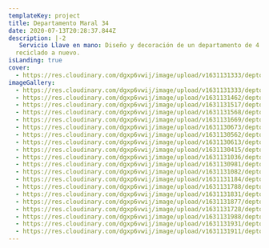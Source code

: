 ```yaml
---
templateKey: project
title: Departamento Maral 34
date: 2020-07-13T20:28:37.844Z
description: |-2
   Servicio Llave en mano: Diseño y decoración de un departamento de 4 ambientes
  reciclado a nuevo.
isLanding: true
cover:
  - https://res.cloudinary.com/dgxp6vwij/image/upload/v1631131333/deptoMaral34/deptoMaral34-20_yplhvg.jpg
imageGallery:
  - https://res.cloudinary.com/dgxp6vwij/image/upload/v1631131333/deptoMaral34/deptoMaral34-20_yplhvg.jpg
  - https://res.cloudinary.com/dgxp6vwij/image/upload/v1631131462/deptoMaral34/deptoMaral34-22_aakdmj.jpg
  - https://res.cloudinary.com/dgxp6vwij/image/upload/v1631131517/deptoMaral34/deptoMaral34-23_zsrwl1.jpg
  - https://res.cloudinary.com/dgxp6vwij/image/upload/v1631131568/deptoMaral34/deptoMaral34-24_pt38h6.jpg
  - https://res.cloudinary.com/dgxp6vwij/image/upload/v1631131669/deptoMaral34/deptoMaral34-26_vfxoao.jpg
  - https://res.cloudinary.com/dgxp6vwij/image/upload/v1631130673/deptoMaral34/deptoMaral34-7_jt4h47.jpg
  - https://res.cloudinary.com/dgxp6vwij/image/upload/v1631130562/deptoMaral34/deptoMaral34-5_rgczj8.jpg
  - https://res.cloudinary.com/dgxp6vwij/image/upload/v1631130613/deptoMaral34/deptoMaral34-6_hcmqzj.jpg
  - https://res.cloudinary.com/dgxp6vwij/image/upload/v1631130415/deptoMaral34/deptoMaral34-2_srgoaf.jpg
  - https://res.cloudinary.com/dgxp6vwij/image/upload/v1631131036/deptoMaral34/deptoMaral34-14_jqvc9n.jpg
  - https://res.cloudinary.com/dgxp6vwij/image/upload/v1631130981/deptoMaral34/deptoMaral34-13_yytlpc.jpg
  - https://res.cloudinary.com/dgxp6vwij/image/upload/v1631131082/deptoMaral34/deptoMaral34-15_paeyk5.jpg
  - https://res.cloudinary.com/dgxp6vwij/image/upload/v1631131184/deptoMaral34/deptoMaral34-17_kxdkw9.jpg
  - https://res.cloudinary.com/dgxp6vwij/image/upload/v1631131788/deptoMaral34/deptoMaral34-28_epnlzr.jpg
  - https://res.cloudinary.com/dgxp6vwij/image/upload/v1631131831/deptoMaral34/deptoMaral34-29_yquoei.jpg
  - https://res.cloudinary.com/dgxp6vwij/image/upload/v1631131877/deptoMaral34/deptoMaral34-30_eviao7.jpg
  - https://res.cloudinary.com/dgxp6vwij/image/upload/v1631131728/deptoMaral34/deptoMaral34-27_jldkfa.jpg
  - https://res.cloudinary.com/dgxp6vwij/image/upload/v1631131988/deptoMaral34/deptoMaral34-34_xonguk.jpg
  - https://res.cloudinary.com/dgxp6vwij/image/upload/v1631131931/deptoMaral34/deptoMaral34-32_zjzgib.jpg
  - https://res.cloudinary.com/dgxp6vwij/image/upload/v1631131911/deptoMaral34/deptoMaral34-31_abswyx.jpg
---
```

